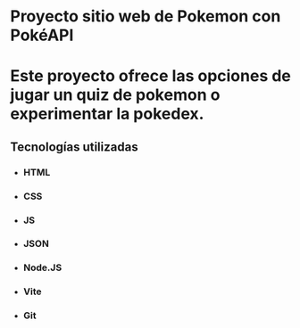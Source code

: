 # Proyecto sitio web de Pokemon con PokéAPI

# Este proyecto ofrece las opciones de jugar un quiz de pokemon o experimentar la pokedex.

## Tecnologías utilizadas

- ### HTML
- ### CSS
- ### JS
- ### JSON
- ### Node.JS
- ### Vite
- ### Git

